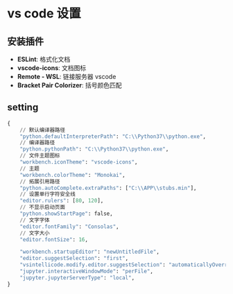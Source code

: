 # vs code 设置

## 安装插件

* **ESLint**: 格式化文档
* **vscode-icons**: 文档图标
* **Remote - WSL**: 链接服务器 vscode
* **Bracket Pair Colorizer**: 括号颜色匹配

## setting

``` py
{
    // 默认编译器路径
    "python.defaultInterpreterPath": "C:\\Python37\\python.exe",
    // 编译器路径
    "python.pythonPath": "C:\\Python37\\python.exe",
    // 文件主题图标
    "workbench.iconTheme": "vscode-icons",
    // 主题
    "workbench.colorTheme": "Monokai",
    // 拓展引用路径
    "python.autoComplete.extraPaths": ["C:\\APP\\stubs.min"],
    // 设置单行字符安全线
    "editor.rulers": [80, 120],
    // 不显示启动页面
    "python.showStartPage": false,
    // 文字字体
    "editor.fontFamily": "Consolas",
    // 文字大小
    "editor.fontSize": 16,

    "workbench.startupEditor": "newUntitledFile",
    "editor.suggestSelection": "first",
    "vsintellicode.modify.editor.suggestSelection": "automaticallyOverrodeDefaultValue",
    "jupyter.interactiveWindowMode": "perFile",
    "jupyter.jupyterServerType": "local",
}
```
